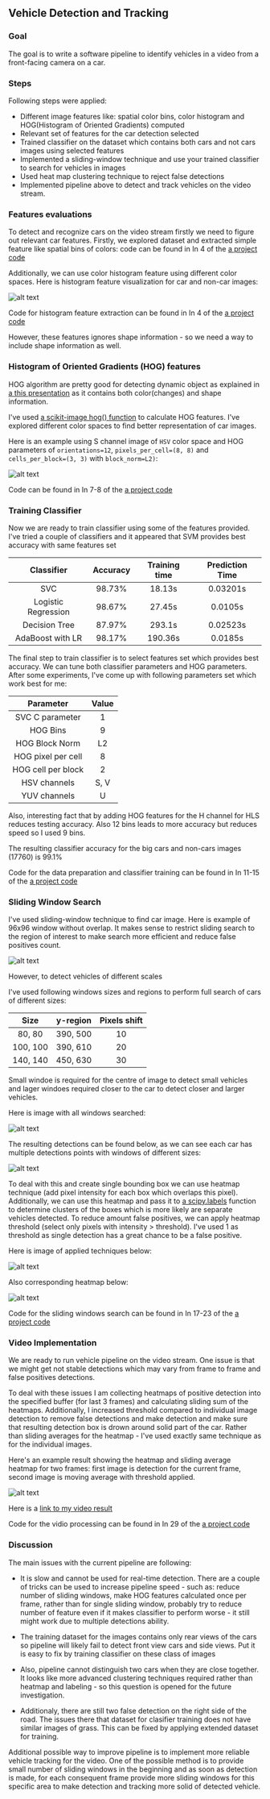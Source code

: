 ## Vehicle Detection and Tracking


### Goal
The goal is to write a software pipeline to identify vehicles in a video from a front-facing camera on a car. 


### Steps
Following steps were applied:

* Different image features like: spatial color bins, color histogram and HOG(Histogram of Oriented Gradients) computed 
* Relevant set of features for the car detection selected
* Trained classifier on the dataset which contains both cars and not cars images using selected features
* Implemented a sliding-window technique and use your trained classifier to search for vehicles in images
* Used heat map clustering technique to reject false detections  
* Implemented pipeline above to detect and track vehicles on the video stream.
 
[//]: # (Image References)
[image1]: ./output_images/histogram.png
[image2]: ./output_images/heatmap.png
[image3]: ./output_images/hog.png
[image4]: ./output_images/windows_search.png
[image5]: ./output_images/multiple_windows_search.png
[image6]: ./output_images/multiple_detections.png
[image7]: ./output_images/single_detection.png
[image8]: ./output_images/video.png
[video1]: ./project_video.mp4


### Features evaluations

To detect and recognize cars on the video stream firstly we need to figure out relevant car features. Firstly, we explored dataset and extracted simple feature like spatial bins of colors: code can be found in In 4 of the [a project code](sdc-vehicle-detection-and-tracking.ipynb)

Additionally, we can use color histogram feature using different color spaces. Here is histogram feature visualization for car and non-car images:

![alt text][image1]

Code for histogram feature extraction can be found in In 4 of the [a project code](sdc-vehicle-detection-and-tracking.ipynb)

However, these features ignores shape information - so we need a way to include shape information as well. 

### Histogram of Oriented Gradients (HOG) features

HOG algorithm are pretty good for detecting dynamic object as explained in [a this presentation](https://www.youtube.com/watch?v=7S5qXET179I) as it contains both color(changes) and shape information.

I've used [a scikit-image hog() function](http://scikit-image.org/docs/dev/auto_examples/features_detection/plot_hog.html) to calculate HOG features. I've explored different color spaces to find better representation of car images.

Here is an example using S channel image of `HSV` color space and HOG parameters of `orientations=12`, `pixels_per_cell=(8, 8)` and `cells_per_block=(3, 3)` with `block_norm=L2)`:

![alt text][image3]

Code can be found in In 7-8 of the [a project code](sdc-vehicle-detection-and-tracking.ipynb)

### Training Classifier 

Now we are ready to train classifier using some of the features provided. I've tried a couple of classifiers and it appeared that SVM provides best accuracy with same features set

| Classifier         | Accuracy      | Training time | Prediction Time |
|:-------------------:|:-------------:|:-------------:| :--------------: 
| SVC                 | 98.73%        |  18.13s       | 0.03201s       |
| Logistic Regression | 98.67%        |  27.45s       | 0.0105s        |
| Decision Tree       | 87.97%        |  293.1s       | 0.02523s       |
| AdaBoost with LR    | 98.17%        |  190.36s      | 0.0185s        |

The final step to train classifier is to select features set which provides best accuracy. We can tune both classifier parameters and HOG parameters. After some experiments, I've come up with following parameters set which work best for me:


| Parameter           | Value         | 
|:-------------------:|:-------------:|
| SVC C parameter     | 1             | 
| HOG Bins            | 9             | 
| HOG Block Norm      | L2            | 
| HOG pixel per cell  | 8             |
| HOG cell per block  | 2             |
| HSV channels        | S, V          |
| YUV channels        | U             |

Also, interesting fact that by adding HOG features for the H channel for HLS reduces testing accuracy. Also 12 bins leads to more accuracy but reduces speed so I used 9 bins.

The resulting classifier accuracy for the big cars and non-cars images (17760) is 99.1%

Code for the data preparation and classifier training can be found in In 11-15 of the [a project code](sdc-vehicle-detection-and-tracking.ipynb)

### Sliding Window Search

I've used sliding-window technique to find car image. Here is example of 96x96 window without overlap. It makes sense to restrict sliding search to the region of interest to make search more efficient and reduce false positives count.

![alt text][image4]

However, to detect vehicles of different scales 

I've used following windows sizes and regions to perform full search of cars of different sizes:

| Size          | y-region      |  Pixels shift |
|:-------------:|:-------------:|:-------------:| 
| 80, 80        | 390, 500      |  10           |
| 100, 100      | 390, 610      |  20           |
| 140, 140      | 450, 630      |  30           |

Small windoe is required  for the centre of image to detect small vehicles and lager windoes required closer to the car to detect closer and larger vehicles.

Here is image with all windows searched:

![alt text][image5]

The resulting detections can be found below, as we can see each car has multiple detections points with windows of different sizes:

![alt text][image6]

To deal with this and create single bounding box we can use heatmap technique (add pixel intensity for each box which overlaps this pixel). Additionally, we can use this heatmap and pass it to [a scipy.labels]('https://docs.scipy.org/doc/scipy-0.16.0/reference/generated/scipy.ndimage.measurements.label.html) function to determine clusters of the boxes which is more likely are separate vehicles detected. To reduce amount false positives, we can apply heatmap threshold (select only pixels with intensity > threshold). I've used 1 as threshold as single detection has a great chance to be a false positive.

Here is image of applied techniques below:

![alt text][image7]

Also corresponding heatmap below:

![alt text][image2]

Code for the sliding windows search can be found in In 17-23 of the [a project code](sdc-vehicle-detection-and-tracking.ipynb)

### Video Implementation

We are ready to run vehicle pipeline on the video stream. One issue is that we might get not stable detections which may vary from frame to frame and false positives detections.

To deal with these issues I am collecting heatmaps of positive detection into the specified buffer (for last 3 frames) and calculating sliding sum of the heatmaps. Additionally, I increased threshold compared to individual image detection to remove false detections and make detection and make sure that resulting detection box is drown around solid part of the car. Rather than sliding averages for the heatmap - I've used exactly same technique as for the individual images.  

Here's an example result showing the heatmap and sliding average heatmap for two frames: first image is detection for the current frame, second image is moving average with threshold applied.

![alt text][image8]

Here is a [link to my video result](./project_video_updated.mp4)

Code for the vidio processing can be found in In 29 of the [a project code](sdc-vehicle-detection-and-tracking.ipynb)

### Discussion

The main issues with the current pipeline are following:

* It is slow and cannot be used for real-time detection. There are a couple of tricks can be used to increase pipeline speed - such as: reduce number of sliding windows, make HOG features calculated once per frame, rather than for single sliding window, probably try to reduce number of feature even if it makes classifier to perform worse - it still might work due to multiple detections ability.
 
* The training dataset for the images contains only rear views of the cars so pipeline will likely fail to detect front view cars and side views. Put it is easy to fix by training classifier on these class of images 

* Also, pipeline cannot distinguish two cars when they are close together. It looks like more advanced clustering techniques required rather than heatmap and labeling - so this question is opened for the future investigation.

* Additionaly, there are still two false detection on the right side of the road. The issues there that dataset for clasifier training does not   have similar images of grass. This can be fixed by applying extended dataset for training.    

Additional possible way to improve pipeline is to implement more reliable vehicle tracking for the video. One of the possible method is to provide small number of sliding windows in the beginning and as soon as detection is made, for each consequent frame provide more sliding windows for this specific area to make detection and tracking more solid of detected vehicle.   



